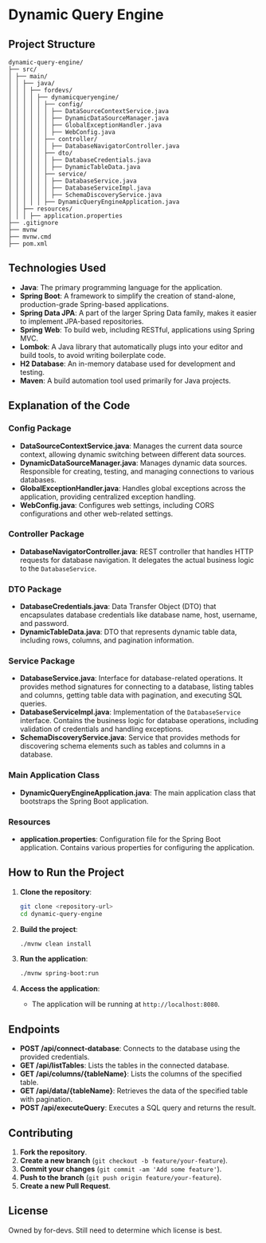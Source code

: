 # Dynamic Query Engine

## Project Structure
```
dynamic-query-engine/
├── src/
│ ├── main/
│ │ ├── java/
│ │ │ ├── fordevs/
│ │ │ │ ├── dynamicqueryengine/
│ │ │ │ │ ├── config/
│ │ │ │ │ │ ├── DataSourceContextService.java
│ │ │ │ │ │ ├── DynamicDataSourceManager.java
│ │ │ │ │ │ ├── GlobalExceptionHandler.java
│ │ │ │ │ │ ├── WebConfig.java
│ │ │ │ │ ├── controller/
│ │ │ │ │ │ ├── DatabaseNavigatorController.java
│ │ │ │ │ ├── dto/
│ │ │ │ │ │ ├── DatabaseCredentials.java
│ │ │ │ │ │ ├── DynamicTableData.java
│ │ │ │ │ ├── service/
│ │ │ │ │ │ ├── DatabaseService.java
│ │ │ │ │ │ ├── DatabaseServiceImpl.java
│ │ │ │ │ │ ├── SchemaDiscoveryService.java
│ │ │ │ │ ├── DynamicQueryEngineApplication.java
│ │ ├── resources/
│ │ │ ├── application.properties
├── .gitignore
├── mvnw
├── mvnw.cmd
├── pom.xml
```

## Technologies Used

- **Java**: The primary programming language for the application.
- **Spring Boot**: A framework to simplify the creation of stand-alone, production-grade Spring-based applications.
- **Spring Data JPA**: A part of the larger Spring Data family, makes it easier to implement JPA-based repositories.
- **Spring Web**: To build web, including RESTful, applications using Spring MVC.
- **Lombok**: A Java library that automatically plugs into your editor and build tools, to avoid writing boilerplate code.
- **H2 Database**: An in-memory database used for development and testing.
- **Maven**: A build automation tool used primarily for Java projects.

## Explanation of the Code

### Config Package
- **DataSourceContextService.java**: Manages the current data source context, allowing dynamic switching between different data sources.
- **DynamicDataSourceManager.java**: Manages dynamic data sources. Responsible for creating, testing, and managing connections to various databases.
- **GlobalExceptionHandler.java**: Handles global exceptions across the application, providing centralized exception handling.
- **WebConfig.java**: Configures web settings, including CORS configurations and other web-related settings.

### Controller Package
- **DatabaseNavigatorController.java**: REST controller that handles HTTP requests for database navigation. It delegates the actual business logic to the `DatabaseService`.

### DTO Package
- **DatabaseCredentials.java**: Data Transfer Object (DTO) that encapsulates database credentials like database name, host, username, and password.
- **DynamicTableData.java**: DTO that represents dynamic table data, including rows, columns, and pagination information.

### Service Package
- **DatabaseService.java**: Interface for database-related operations. It provides method signatures for connecting to a database, listing tables and columns, getting table data with pagination, and executing SQL queries.
- **DatabaseServiceImpl.java**: Implementation of the `DatabaseService` interface. Contains the business logic for database operations, including validation of credentials and handling exceptions.
- **SchemaDiscoveryService.java**: Service that provides methods for discovering schema elements such as tables and columns in a database.

### Main Application Class
- **DynamicQueryEngineApplication.java**: The main application class that bootstraps the Spring Boot application.

### Resources
- **application.properties**: Configuration file for the Spring Boot application. Contains various properties for configuring the application.

## How to Run the Project

1. **Clone the repository**:
    ```bash
    git clone <repository-url>
    cd dynamic-query-engine
    ```

2. **Build the project**:
    ```bash
    ./mvnw clean install
    ```

3. **Run the application**:
    ```bash
    ./mvnw spring-boot:run
    ```

4. **Access the application**:
    - The application will be running at `http://localhost:8080`.

## Endpoints

- **POST /api/connect-database**: Connects to the database using the provided credentials.
- **GET /api/listTables**: Lists the tables in the connected database.
- **GET /api/columns/{tableName}**: Lists the columns of the specified table.
- **GET /api/data/{tableName}**: Retrieves the data of the specified table with pagination.
- **POST /api/executeQuery**: Executes a SQL query and returns the result.

## Contributing

1. **Fork the repository**.
2. **Create a new branch** (`git checkout -b feature/your-feature`).
3. **Commit your changes** (`git commit -am 'Add some feature'`).
4. **Push to the branch** (`git push origin feature/your-feature`).
5. **Create a new Pull Request**.

## License
Owned by for-devs. Still need to determine which license is best.
